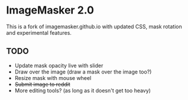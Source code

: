 # ImageMasker 2.0

This is a fork of imagemasker.github.io with updated CSS, mask rotation and experimental features. 

## TODO

* Update mask opacity live with slider
* Draw over the image (draw a mask over the image too?)
* Resize mask with mouse wheel
* ~~Submit image to reddit~~
* More editing tools? (as long as it doesn't get too heavy)

